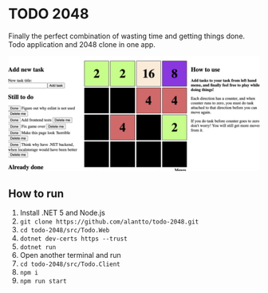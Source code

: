 # TODO 2048

Finally the perfect combination of wasting time and getting things done. Todo application and 2048 clone in one app.

![App in action](./demo.png "App demo")

## How to run

1. Install .NET 5 and Node.js
1. `git clone https://github.com/alantto/todo-2048.git`
1. `cd todo-2048/src/Todo.Web`
1. `dotnet dev-certs https --trust`
1. `dotnet run`
1. Open another terminal and run 
1. `cd todo-2048/src/Todo.Client`
1. `npm i`
1. `npm run start`
